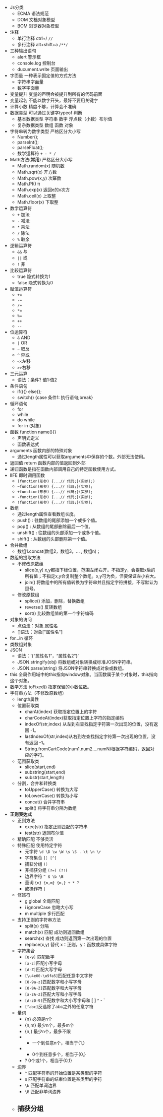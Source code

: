 - Js分类
	- ECMA 语法规范
	- DOM 文档对象模型
	- BOM 浏览器对象模型
- 注释
	- 单行注释 ctrl+/      `//`
	- 多行注释 alt+shift+a      `/**/`
- 三种输出语句
	- alert 警示框
	- console.log 控制台
	- ducument.write 页面输出
- 字面量 一种表示固定值的方式方法
	- 字符串字面量
	- 数字字面量
- 变量提升 变量的声明会被提升到所有的代码前面
- 变量起名 不能以数字开头，最好不要用关键字
- 计算小数 精度不够，计算会不准确
- 数据类型 可以通过关键字typeof 判断
	- 基本数据类型 字符串 数字 浮点数（小数）布尔值
	- 复杂数据类型 数组 函数 对象
- 字符串转为数字类型 严格区分大小写
	- Number();
	- parseInt();
	- parseFloat();
	- 数学运算符 `+ - * /`
- Math方法(**常用**) 严格区分大小写
	- Math.random(x) 随机数
	- Math.sqrt(x) 开方数
	- Math.pow(x,y) 次幂数
	- Math.PI()    π
	- Math.exp(x) 返回e的x次方
	- Math.ceil(x) 上取整
	- Math.floor(x) 下取整
- 数学运算符 
	- `+`  加法
	- `-`  减法
	- `*`  乘法
	- `/`  除法
	- `%`  取余
- 逻辑运算符
	- `&&` 与
	- `||` 或
	-  `!`  非
- 比较运算符
	- true 隐式转换为1
	- false 隐式转换为0
- 赋值运算符
	- `+=`  
	- `-=`
	- `/=`
	- `*=`
	- `%=`
	- `++`
	- `--`
- 位运算符
	- `&`  AND
	- `|`   OR
	- `~`  取反
	- `^`  异或
	- `<<`左移
	- `>>`右移
- 三元运算
	- 语法：条件? 值1:值2
- 条件语句
	- if(){} else{};
	- switch() {case 条件1: 执行语句;break}
- 循环语句
	- for 
	- while 
	- do while
	- for in (对象)
- 函数 function name(){}
	- 声明式定义
	- 函数表达式
- arguments 函数内部的特殊对象
	- 通过length属性可以获取arguments中保存的个数。外部无法使用。
- 返回值 return 函数内部的值返回到外部
- 递归函数是指在函数内部调用自己的特定函数使用方式。
- IIFE 即时调用函数
	- `(function(形参) {...// 代码;}(实参);)`
	- `~function(形参) {...// 代码;}(实参);`
	- `+function(形参) {...// 代码;}(实参);`
	- `-function(形参) {...// 代码;}(实参);`
	- `!function(形参) {...// 代码;}(实参);`
- 数组
	- 通过length属性查看数组长度。
	- push() : 往数组的尾部添加一个或多个值。
	- pop() : 从数组的尾部删除最后一个值。
	- unshift() : 往数组的头部添加一个或多个值。
	- shift() : 从数组的头部删除第一个值。
- 合并数组
	- 数组1.concat(数组2，数组3，… , 数组n)；
- 数组的提取方法
	- 不修改原数组
		- slice(x,y) x,y都指下标位置，范围左闭右开。不指定y，会提取x后的所有值；不指定x,y会复制整个数组。x,y可为负，但要保证左小右大。
		- join() 将数组中的所有值转换为字符串并且指定字符拼接，不写默认为逗号。
	- 修改原数组
		- splice() 添加，删除，替换数组
		- reverse() 反转数组
		- sort() 比较数组值的第一个字符编码
- 对象的访问
	- 点语法：对象.属性名
	- \[]语法：对象\["属性名"]
- for...in 循环
- 类数组对象
- JSON
	- 语法：’{“属性名1”，“属性名2”}‘
	- JSON.stringify(obj) 将数组或对象转换成标准JOSN字符串。
	- JSON.parse(string) 将JSON字符串转换成对象或数组。
- this 全局作用域中的this指向window对象。当函数属于某个对象时，this指向这个对象。
- 数学方法 toFixed() 指定保留的小数位数。
- 字符串方法（不修改原数组）
	- length属性
	- 位置获取类
		- charAt(index) 获取指定位置上的字符
		- charCodeAt(index)获取指定位置上字符的指定编码
		- indexOf(str,index) 从左到右查找指定字符第一次出现的位置，没有返回 -1。
		- lastIndexOf(str,index)从右到左查找指定字符第一次出现的位置，没有返回 -1。
		- String.fromCartCode(num1,num2....numN)根据字符编码，返回对应的字符。
	- 范围获取类
		- slice(start,end)
		- substring(start,end)
		- substr(start,length)
	- 分割，合并和转换类
		- toUpperCase() 转换为大写
		- toLowerCase() 转换为小写
		- concat() 合并字符串
		- split() 将字符串分隔为数组
- **正则表达式**
	- 正则方法
		- exec(str) 指定正则匹配的字符串
		- test(str) 返回布尔值
	- 精确匹配 不够灵活
	- 特殊匹配 使用特定字符
		- 元字符  `\d \D \w \W \s \S . \t \n \r`
		- 字符集合  `[] [^]`
		- 捕获分组  `()`
		- 非捕获分组 `(?=) (?!)`
		- 边界字符   `^ $ \b \B`
		- 量词 `{n} {n,m} {n,} + * ?`
		- 或操作符 `|`
	- 修饰符
		- g global 全局匹配
		- i  ignoreCase 忽略大小写
		- m multiple 多行匹配
	- 支持正则的字符串方法
		- split(x) 分隔
		- match(x) 匹配 成功则返回数组
		- search(x) 查找 成功则返回第一次出现的位置
		- replace(x,y) 替代 x：正则，y：函数或具体字符
	- 字符集合
		- `[0-9]` 匹配数字
		- `[a-z]`匹配小写字母
		- `[A-Z]`匹配大写字母
		- `[\u4e00-\u9fa5]`匹配任意中文字符
		- `[0-9a-z]`匹配数字和小写字母
		- `[0-9A-Z]`匹配数字和大写字母
		- `[a-zA-Z]`匹配大写和小写字母
		- `[A-z0-9]`匹配数字和大小写字母和  \[  \]  \^  \-  \`
		- `[^abc]`反选除了abc之外的任意字符
	- 量词
		- {n} 必须是n个
		- {n,m} 最少n个，最多m个
		- {n,} 最少n个，最多不限
		- + 一个到任意n个，相当于{1,}
		- * 0个到任意多个，相当于{0,}
		- ? 0个或1个，相当于{0,1}
	- 边界
		- `^` 匹配字符串的开始位置是某类型的字符
		- `$` 匹配字符串的结束位置是某类型的字符
		- `\b` 匹配单词边界
		- `\B` 匹配非单词边界
	- 捕获分组
		- 		

	
	